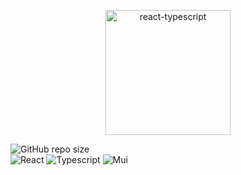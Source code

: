 <p align="center">  
    <img src="https://i.ibb.co/gF1kFqW/pngwing-com.png" alt="react-typescript" width="200">  
</p>  

![GitHub repo size](https://img.shields.io/github/repo-size/hikmetkutuk/react-movie-app?color=inactive&logo=github&style=for-the-badge)  
![React](https://img.shields.io/static/v1?&logo=react&label=react&message=18.2.0&color=5ac8e5&style=for-the-badge)
![Typescript](https://img.shields.io/static/v1?&logo=typescript&label=typescript&message=4.9.5&color=336791&style=for-the-badge)
![Mui](https://img.shields.io/static/v1?&logo=mui&label=mui&message=5.15.20&color=007fff&style=for-the-badge)